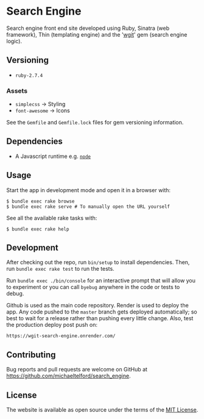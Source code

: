 # Search Engine

Search engine front end site developed using Ruby, Sinatra (web framework), Thin (templating engine) and the '[wgit](https://github.com/michaeltelford/wgit)' gem (search engine logic).

## Versioning

- `ruby-2.7.4`

### Assets

- `simplecss`       -> Styling
- `font-awesome`    -> Icons

See the `Gemfile` and `Gemfile.lock` files for gem versioning information.

## Dependencies

- A Javascript runtime e.g. [`node`](https://nodejs.org/en/)

## Usage

Start the app in development mode and open it in a browser with:

    $ bundle exec rake browse
    $ bundle exec rake serve # To manually open the URL yourself

See all the available rake tasks with:

    $ bundle exec rake help

## Development

After checking out the repo, run `bin/setup` to install dependencies. Then, run `bundle exec rake test` to run the tests.

Run `bundle exec ./bin/console` for an interactive prompt that will allow you to experiment or you can call `byebug` anywhere in the code or tests to debug.

Github is used as the main code repository. Render is used to deploy the app. Any code pushed to the `master` branch gets deployed automatically; so best to wait for a release rather than pushing every little change. Also, test the production deploy post push on:

```
https://wgit-search-engine.onrender.com/
```

## Contributing

Bug reports and pull requests are welcome on GitHub at https://github.com/michaeltelford/search_engine.

## License

The website is available as open source under the terms of the [MIT License](http://opensource.org/licenses/MIT).
